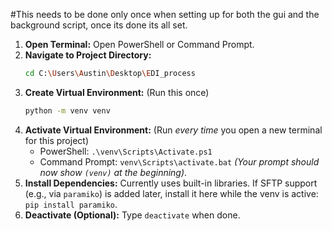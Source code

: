 #This needs to be done only once when setting up for both the gui and the background script, once its done its all set. 


1.  **Open Terminal:** Open PowerShell or Command Prompt.
2.  **Navigate to Project Directory:**
    ```bash
    cd C:\Users\Austin\Desktop\EDI_process
    ```
3.  **Create Virtual Environment:** (Run this once)
    ```bash
    python -m venv venv
    ```
4.  **Activate Virtual Environment:** (Run *every time* you open a new terminal for this project)
    * PowerShell: `.\venv\Scripts\Activate.ps1`
    * Command Prompt: `venv\Scripts\activate.bat`
    *(Your prompt should now show `(venv)` at the beginning)*.
5.  **Install Dependencies:** Currently uses built-in libraries. If SFTP support (e.g., via `paramiko`) is added later, install it here while the venv is active: `pip install paramiko`.
6.  **Deactivate (Optional):** Type `deactivate` when done.


